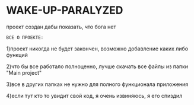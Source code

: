# WAKE-UP-PARALYZED
проект создан дабы показать, что бога нет




    ВСЕ О ПРОЕКТЕ:

1)проект никогда не будет закончен, возможно добавление каких либо функций


2)что бы все работало полноценно, лучше скачать все файлы из папки "Main project"


3)все в других папках не нужно для полного функционала приложения


4)если тут кто то увидит свой код, я очень извиняюсь, я его спиздил